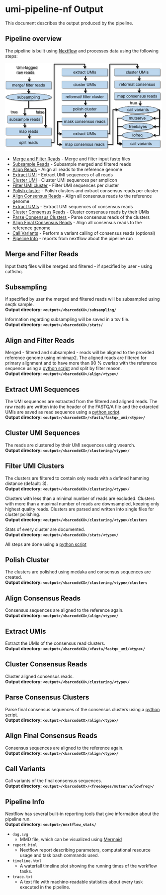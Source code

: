 # umi-pipeline-nf Output
This document describes the output produced by the pipeline.

## Pipeline overview
The pipeline is built using [Nextflow](https://www.nextflow.io/) and processes data using the following steps:

![Workflow](images/Flowchart.png)

* [Merge and Filter Reads](#merge-and-filter-reads) - Merge and filter input fastq files
* [Subsample Reads](#subsampling) - Subsample merged and filtered reads
* [Align Reads](#align-and-filter-reads) - Align all reads to the reference genome
* [Extract UMI](#extract-umi-sequences) - Extract UMI sequences of all reads
* [Cluster UMI](#cluster-umi-sequences) - Cluster UMI sequences per amplicon  
* [Filter UMI cluster](#filter-umi-clusters) - Filter UMI sequences per cluster  
* [Polish cluster](#polish-cluster) - Polish clusters and extract consensus reads per cluster
* [Align Consensus Reads](#align-consensus-reads) - Align all consensus reads to the reference genome 
* [Extract UMIs](#extract-umis) - Extract UMI sequences of consensus reads
* [Cluster Consensus Reads](#cluster-consensus-reads) - Cluster consensus reads by their UMIs 
* [Parse Consensus Clusters](#parse-consensus-clusters) - Parse consensus reads of the clusters
* [Align Final Consensus Reads](#align-final-consensus-reads) - Align all consensus reads to the reference genome 
* [Call Variants](#call-variants) - Perform a variant calling of consensus reads (optional)
* [Pipeline Info](#pipeline-info) - reports from nextflow about the pipeline run

## Merge and Filter Reads
Input fastq files will be merged and filtered - if specified by user - using catfishq.

## Subsampling
If specified by user the merged and filtered reads will be subsampled using seqtk sample.   
**Output directory: `<output>/<barcodeXX>/subsampling/`**

Information regarding subsampling will be saved in a tsv file.   
**Output directory: `<output>/<barcodeXX>/stats/`**

## Align and Filter Reads
Merged - filtered and subsampled - reads will be aligned to the provided reference genome using minimap2.
The aligned reads are filtered for primary alignment and to have more than 90 % overlap with the reference sequence using a [python script](https://github.com/AmstlerStephan/umi-pipeline-nf/blob/update-Readme/bin/filter_reads.py) and split by filter reason.   
**Output directory: `<output>/<barcodeXX>/align/<type>/`**

## Extract UMI Sequences
The UMI sequences are extracted from the filtered and aligned reads. The raw reads are written into the header of the FASTQ/A file and the extarcted UMIs are saved as read sequence using a [python script](https://github.com/AmstlerStephan/umi-pipeline-nf/blob/update-Readme/bin/extract_umis.py).    
**Output directory: `<output>/<barcodeXX>/<fasta/fastq>_umi/<type>/`**

## Cluster UMI Sequences
The reads are clustered by their UMI sequences using vsearch.   
**Output directory: `<output>/<barcodeXX>/clustering/<type>/`**

## Filter UMI Clusters
The clusters are filtered to contain only reads with a defined hamming distance (default: 3).   
**Output directory: `<output>/<barcodeXX>/clustering/<type>/`**

Clusters with less than a minimal number of reads are excluded. 
Clusters with more than a maximal number of reads are downsampled, keeping only highest quality reads.
Clusters are parsed and written into single files for cluster polishing.   
**Output directory: `<output>/<barcodeXX>/clustering/<type>/clusters`**

Stats of every cluster are documented.   
**Output directory: `<output>/<barcodeXX>/stats/<type>/`**

All steps are done using a [python script](https://github.com/AmstlerStephan/umi-pipeline-nf/blob/update-Readme/lib/processes/reformat_filter_cluster.nf)

## Polish Cluster
The clusters are polished using medaka and consensus sequences are created.   
**Output directory: `<output>/<barcodeXX>/clustering/<type>/clusters`**

## Align Consensus Reads
Consensus sequences are aligned to the reference again.   
**Output directory: `<output>/<barcodeXX>/align/<type>/`**

## Extract UMIs
Extract the UMIs of the consensus read clusters.     
**Output directory: `<output>/<barcodeXX>/<fasta/fastq>_umi/<type>/`**

## Cluster Consensus Reads
Cluster aligned consensus reads.   
**Output directory: `<output>/<barcodeXX>/clustering/<type>/`**

## Parse Consensus Clusters
Parse final consensus sequences of the consensus clusters using a [python script](https://github.com/AmstlerStephan/umi-pipeline-nf/blob/update-Readme/bin/reformat_consensus.py).   
**Output directory: `<output>/<barcodeXX>/align/<type>/`**

## Align Final Consensus Reads
Consensus sequences are aligned to the reference again.   
**Output directory: `<output>/<barcodeXX>/align/<type>/`**

## Call Variants
Call variants of the final consensus sequences.    
**Output directory: `<output>/<barcodeXX>/<freebayes/mutserve/lowfreq>/`**

## Pipeline Info
Nextflow has several built-in reporting tools that give information about the pipeline run.   
**Output directory: `<output>/nextflow_stats/`**

* `dag.svg`
  * MMD file, which can be visualized using [Mermaid](https://mermaid-js.github.io/mermaid/#/)
* `report.html`
  * Nextflow report describing parameters, computational resource usage and task bash commands used.
* `timeline.html`
  * A waterfall timeline plot showing the running times of the workflow tasks.
* `trace.txt`
  * A text file with machine-readable statistics about every task executed in the pipeline.
